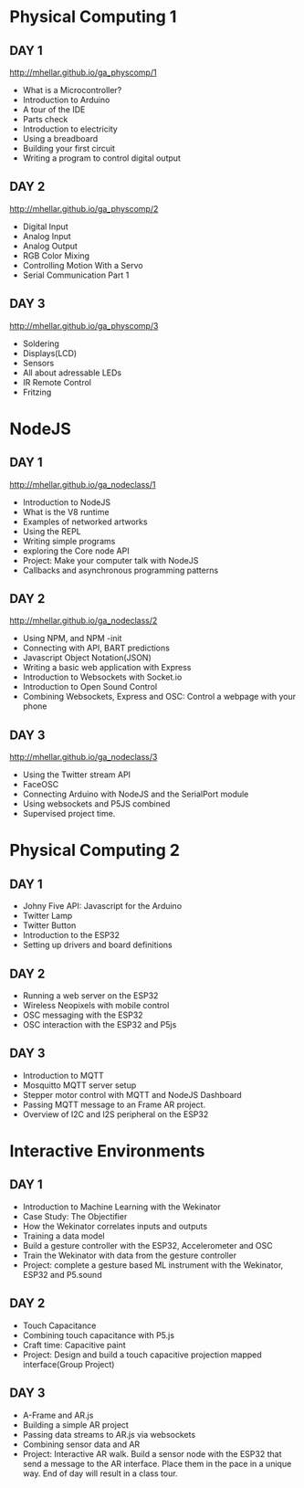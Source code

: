 # Physical Computing 1
## DAY 1
http://mhellar.github.io/ga_physcomp/1
-   What is a Microcontroller?
-   Introduction to Arduino
-   A tour of the IDE
-   Parts check
-   Introduction to electricity
-   Using a breadboard
-   Building your first circuit
-   Writing a program to control digital output

## DAY 2
http://mhellar.github.io/ga_physcomp/2
-   Digital Input
-   Analog Input
-   Analog Output
-   RGB Color Mixing
-   Controlling Motion With a Servo
-   Serial Communication Part 1
## DAY 3
http://mhellar.github.io/ga_physcomp/3
-   Soldering
-   Displays(LCD)
-   Sensors
-   All about adressable LEDs
-   IR Remote Control
-   Fritzing

# NodeJS
## DAY 1
http://mhellar.github.io/ga_nodeclass/1
-   Introduction to NodeJS
-   What is the V8 runtime
-   Examples of networked artworks
-   Using the REPL
-   Writing simple programs
-   exploring the Core node API
-   Project: Make your computer talk with NodeJS
-   Callbacks and asynchronous programming patterns

## DAY 2
http://mhellar.github.io/ga_nodeclass/2
-   Using NPM, and NPM -init
-   Connecting with API, BART predictions
-   Javascript Object Notation(JSON)
-   Writing a basic web application with Express
-   Introduction to Websockets with Socket.io
-   Introduction to Open Sound Control 
-   Combining Websockets, Express and OSC: Control a webpage with your phone

## DAY 3
http://mhellar.github.io/ga_nodeclass/3
-   Using the Twitter stream API
-   FaceOSC
-   Connecting Arduino with NodeJS and the SerialPort module
-   Using websockets and P5JS combined
-   Supervised project time.

# Physical Computing 2
## DAY 1
-   Johny Five API: Javascript for the Arduino
-   Twitter Lamp
-   Twitter Button
-   Introduction to the ESP32
-   Setting up drivers and board definitions

## DAY 2
-   Running a web server on the ESP32
-   Wireless Neopixels with mobile control
-   OSC messaging with the ESP32
-   OSC interaction with the ESP32 and P5js


## DAY 3
-   Introduction to MQTT
-   Mosquitto MQTT server setup
-   Stepper motor control with MQTT and NodeJS Dashboard
-   Passing MQTT message to an Frame AR project.
-   Overview of I2C and I2S peripheral on the ESP32

# Interactive Environments
## DAY 1
-   Introduction to Machine Learning with the Wekinator
-   Case Study: The Objectifier
-   How the Wekinator correlates inputs and outputs
-   Training a data model
-   Build a gesture controller with the ESP32, Accelerometer and OSC
-   Train the Wekinator with data from the gesture controller
-   Project: complete a gesture based ML instrument with the Wekinator, ESP32 and P5.sound

## DAY 2
-   Touch Capacitance
-   Combining touch capacitance with P5.js
-   Craft time: Capacitive paint
-   Project: Design and build a touch capacitive projection mapped interface(Group Project)

## DAY 3
- A-Frame and AR.js
- Building a simple AR project
- Passing data streams to AR.js via websockets
- Combining sensor data and AR
- Project: Interactive AR walk. Build a sensor node with the ESP32 that send a message to the AR interface. Place them in the pace in a unique way. End of day will result in a class tour.
